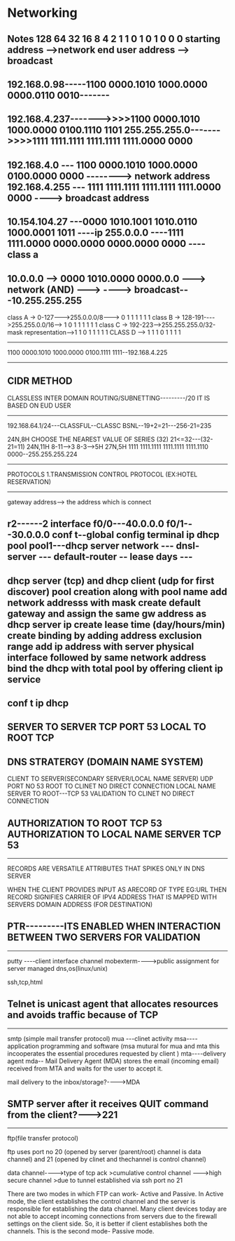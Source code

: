 # Networking
Notes
128 64 32 16 8 4 2 1
1   0   1 0  1 0 0 0
starting address -->network
end user address --> broadcast
-----------------------------------------------
192.168.0.98-----1100 0000.1010 1000.0000 0000.0110 0010-------
----------------------------------------------------------------------
192.168.4.237------->>>>1100 0000.1010 1000.0000 0100.1110 1101
255.255.255.0------->>>>1111 1111.1111 1111.1111 1111.0000 0000
-------------------------------------------------------------------------

192.168.4.0    --- 1100 0000.1010 1000.0000 0100.0000 0000  --------> network address
192.168.4.255  ---  1111 1111.1111 1111.1111 1111.0000 0000 ----> broadcast address
-------------------------
10.154.104.27 ---0000 1010.1001 1010.0110 1000.0001 1011 ----ip 
255.0.0.0    ----1111 1111.0000 0000.0000 0000.0000 0000  ---- class a 
-------------------------------------------------------------------
  10.0.0.0   -->   0000 1010.0000 0000.0.0 ---> network (AND)
             --->   ----> broadcast---10.255.255.255
---------------------------------------------
class A -> 0-127--->255.0.0.0/8--->    0 1 1 1 1 1 1
class B -> 128-191---->255.255.0.0/16--> 1 0 1 1 1 1 1 1
class C -> 192-223-->255.255.255.0/32-mask representation-->1 1 0 1 1 1 1 1
CLASS D -->  1 1 1 0 1 1 1 1

-----------------------------------------
1100 0000.1010 1000.0000 0100.1111 1111--192.168.4.225

-----------------------
CIDR METHOD
---------------
CLASSLESS INTER DOMAIN ROUTING/SUBNETTING---------/20
IT IS BASED ON EUD USER

------------------------
192.168.64.1/24---CLASSFUL--CLASSC
BSNL--19+2=21---256-21=235

24N,8H
CHOOSE THE NEAREST VALUE OF SERIES (32)
21<=32---(32-21=11)
24N,11H
8-11-->3
8-3-->5H
27N,5H
1111 1111.1111 1111.1111 1111.1110 0000--255.255.255.224

-----------------------------------
PROTOCOLS
1.TRANSMISSION CONTROL PROTOCOL (EX:HOTEL RESERVATION)

-------------------------------------
gateway address--> the address which is connect


r2------2 interface f0/0---40.0.0.0
                    f0/1---30.0.0.0
conf t--global config terminal 
ip dhcp pool pool1---dhcp server
network     ---
dnsl-server   ---
default-router --
lease days  ---
-----------------------------------------------------
dhcp server (tcp) and dhcp client (udp for first discover)
pool creation along with pool name
add network addresss with mask
create default gateway and assign the same gw address as dhcp server ip
create lease time (day/hours/min)
create binding by adding address exclusion range add ip address with server physical interface followed by same network address
bind the dhcp with total pool by offering client ip service
----------------------------------------------------------------------------------

conf t
ip dhcp 
-------------------
SERVER TO SERVER TCP PORT 53
LOCAL TO ROOT TCP
---------------
DNS STRATERGY (DOMAIN NAME SYSTEM)
---------------
CLIENT TO SERVER(SECONDARY SERVER/LOCAL NAME SERVER) UDP PORT NO 53
ROOT TO CLINET NO DIRECT CONNECTION
LOCAL NAME SERVER TO ROOT---TCP 53
VALIDATION TO CLINET NO DIRECT CONNECTION

AUTHORIZATION TO ROOT TCP 53
AUTHORIZATION TO LOCAL NAME SERVER TCP 53
------------------------------------------------
------------------------------------------------
RECORDS ARE VERSATILE ATTRIBUTES THAT SPIKES ONLY IN DNS SERVER

WHEN THE CLIENT PROVIDES INPUT AS ARECORD OF TYPE EG:URL THEN RECORD SIGNIFIES
CARRIER OF IPV4 ADDRESS THAT IS MAPPED WITH SERVERS DOMAIN ADDRESS (FOR DESTINATION)

PTR---------ITS ENABLED WHEN INTERACTION BETWEEN TWO SERVERS FOR VALIDATION 
------------------------------------------------------------------------------------------
-------------------------------------------------------------------------------------------
putty ----client interface channel
mobexterm---->public assignment for server managed dns,os(linux/unix)

ssh,tcp,html

Telnet is unicast agent that allocates resources and avoids traffic because of TCP
---------------------------
------------------------------
smtp (simple mail transfer protocol)
mua ---clinet activity
msa----application programming and software (msa mutural for mua and mta this incooperates the essential procedures requested by client )
mta----delivery agent
mda-- 
Mail Delivery Agent (MDA) stores the email (incoming email) received from MTA and waits for the user to accept it.

mail delivery to the inbox/storage?---->MDA

SMTP server after it receives QUIT command from the client?--->221
------------------------------------
------------------------------------
ftp(file transfer protocol)

ftp uses port no 20 (opened by server (parent/root) channel is data channel) and 21 (opened by clinet and thechannel is control channel)

data channel---->type of tcp ack >cumulative
control channel --->high secure channel >due to tunnel established via ssh port no 21


There are two modes in which FTP can work- Active and Passive. 
In Active mode, the client establishes the control channel and the server is responsible for establishing the data channel. 
Many client devices today are not able to accept incoming connections from servers due to the firewall settings on the client side.
 So, it is better if client establishes both the channels. This is the second mode- Passive mode.
 
